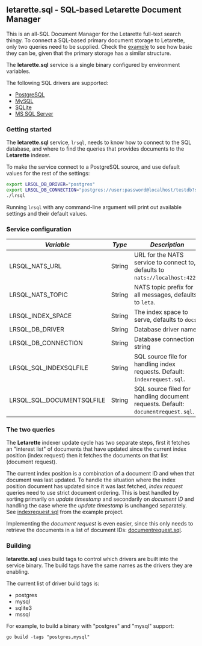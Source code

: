 ## letarette.sql - SQL-based Letarette Document Manager

This is an all-SQL Document Manager for the Letarette full-text search thingy.
To connect a SQL-based primary document storage to Letarette, only two queries need to be supplied.
Check the [example](./example) to see how basic they can be, given that the primary storage has a similar structure.

The **letarette.sql** service is a single binary configured by environment variables.

The following SQL drivers are supported:

* [PostgreSQL](https://github.com/lib/pq)
* [MySQL](https://github.com/go-sql-driver/mysql/)
* [SQLite](github.com/mattn/go-sqlite3)
* [MS SQL Server](https://github.com/denisenkom/go-mssqldb)

### Getting started

The **letarette.sql** service, `lrsql`, needs to know how to connect to the SQL database, and where to find the queries that provides documents to the **Letarette** indexer.

To make the service connect to a PostgreSQL source, and use default values for the rest of the settings:
```sh
export LRSQL_DB_DRIVER="postgres"
export LRSQL_DB_CONNECTION="postgres://user:password@localhost/testdb?sslmode=verify-full"
./lrsql
```

Running `lrsql` with any command-line argument will print out available settings and their default values.

### Service configuration

|*Variable* |*Type* |*Description* |
|---|---|---|
|LRSQL_NATS_URL|String|URL for the NATS service to connect to, defaults to `nats://localhost:4222`.|
|LRSQL_NATS_TOPIC|String|NATS topic prefix for all messages, defaults to `leta`.|
|LRSQL_INDEX_SPACE|String|The index space to serve, defaults to `docs`.|
|LRSQL_DB_DRIVER|String|Database driver name|
|LRSQL_DB_CONNECTION|String|Database connection string|
|LRSQL_SQL_INDEXSQLFILE|String|SQL source file for handling index requests. Default: `indexrequest.sql`.|
|LRSQL_SQL_DOCUMENTSQLFILE|String|SQL source filed for handling document requests. Default: `documentrequest.sql`.|

### The two queries

The **Letarette** indexer update cycle has two separate steps, first it fetches an "interest list" of documents that have updated since the current index position (index request) then it fetches the documents on that list (document request).

The current index position is a combination of a document ID and when that document was last updated.
To handle the situation where the index position document has updated since it was last fetched, *index request* queries need to use strict document ordering. This is best handled by sorting primarily on *update timestamp* and secondarily on *document ID* and handling the case where the *update timestamp* is unchanged separately. See [indexrequest.sql](example/indexrequest.sql) from the example project.

Implementing the *document request* is even easier, since this only needs to retrieve the documents in a list of document IDs: [documentrequest.sql](example/documentrequest.sql).

### Building

**letarette.sql** uses build tags to control which drivers are built into the service binary. The build tags have the same names as the drivers they are enabling.

The current list of driver build tags is:
* postgres
* mysql
* sqlite3
* mssql

For example, to build a binary with "postgres" and "mysql" support:
```
go build -tags "postgres,mysql"
```
